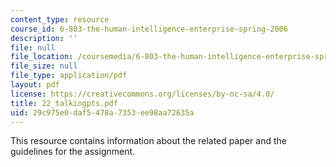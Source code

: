 ```yaml
---
content_type: resource
course_id: 6-803-the-human-intelligence-enterprise-spring-2006
description: ''
file: null
file_location: /coursemedia/6-803-the-human-intelligence-enterprise-spring-2006/29c975e0daf5478a7353ee98aa72635a_22_talkingpts.pdf
file_size: null
file_type: application/pdf
layout: pdf
license: https://creativecommons.org/licenses/by-nc-sa/4.0/
title: 22_talkingpts.pdf
uid: 29c975e0-daf5-478a-7353-ee98aa72635a
---
```

This resource contains information about the related paper and the guidelines for the assignment.